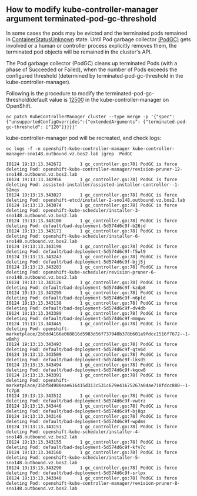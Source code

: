 ## How to modify kube-controller-manager argument terminated-pod-gc-threshold

In some cases the pods may be evicted and the terminated pods remained in [ContainerStatusUnknown](https://github.com/kubernetes/kubernetes/issues/105467) state. Until Pod garbage collector [(PodGC)]([https://kubernetes.io/docs/concepts/workloads/pods/pod-lifecycle/#pod-garbage-collection) gets involved or a human or controller process explicitly removes them, the terminated pod objects will be remained in the cluster's API.

The Pod garbage collector (PodGC) cleans up terminated Pods (with a phase of Succeeded or Failed), when the number of Pods exceeds the configured threshold (determined by terminated-pod-gc-threshold in the kube-controller-manager).

Following is the procedure to modify the terminated-pod-gc-threshold(default value is [12500](https://kubernetes.io/docs/reference/command-line-tools-reference/kube-controller-manager/) in the kube-controller-manager on OpenShift.

```
oc patch KubeControllerManager cluster --type merge -p '{"spec": {"unsupportedConfigOverrides":{"extendedArguments": {"terminated-pod-gc-threshold": ["120"]}}}}'
```

kube-controller-manager pod will be recreated, and check logs:

```
oc logs -f -n openshift-kube-controller-manager kube-controller-manager-sno148.outbound.vz.bos2.lab |grep  PodGC

I0124 19:13:13.342672       1 gc_controller.go:78] PodGC is force deleting Pod: openshift-kube-controller-manager/revision-pruner-12-sno148.outbound.vz.bos2.lab
I0124 19:13:13.342956       1 gc_controller.go:78] PodGC is force deleting Pod: assisted-installer/assisted-installer-controller--1-52mqs
I0124 19:13:13.343027       1 gc_controller.go:78] PodGC is force deleting Pod: openshift-etcd/installer-2-sno148.outbound.vz.bos2.lab
I0124 19:13:13.343074       1 gc_controller.go:78] PodGC is force deleting Pod: openshift-kube-scheduler/installer-3-sno148.outbound.vz.bos2.lab
I0124 19:13:13.343100       1 gc_controller.go:78] PodGC is force deleting Pod: default/bad-deployment-5d574d6c9f-b26jd
I0124 19:13:13.343171       1 gc_controller.go:78] PodGC is force deleting Pod: openshift-kube-scheduler/installer-6-sno148.outbound.vz.bos2.lab
I0124 19:13:13.343198       1 gc_controller.go:78] PodGC is force deleting Pod: default/bad-deployment-5d574d6c9f-f5wl9
I0124 19:13:13.343243       1 gc_controller.go:78] PodGC is force deleting Pod: default/bad-deployment-5d574d6c9f-bjj5j
I0124 19:13:13.343283       1 gc_controller.go:78] PodGC is force deleting Pod: openshift-kube-scheduler/revision-pruner-6-sno148.outbound.vz.bos2.lab
I0124 19:13:13.343126       1 gc_controller.go:78] PodGC is force deleting Pod: default/bad-deployment-5d574d6c9f-kzdp8
I0124 19:13:13.343299       1 gc_controller.go:78] PodGC is force deleting Pod: default/bad-deployment-5d574d6c9f-n6pld
I0124 19:13:13.343138       1 gc_controller.go:78] PodGC is force deleting Pod: default/bad-deployment-5d574d6c9f-dv4db
I0124 19:13:13.343389       1 gc_controller.go:78] PodGC is force deleting Pod: default/bad-deployment-5d574d6c9f-mmgwv
I0124 19:13:13.343445       1 gc_controller.go:78] PodGC is force deleting Pod: openshift-marketplace/2b0dd4166e068816d5983d56f737940b378b601a9fdcc1516f7672--1-w8mhj
I0124 19:13:13.343493       1 gc_controller.go:78] PodGC is force deleting Pod: default/bad-deployment-5d574d6c9f-qtv6d
I0124 19:13:13.343509       1 gc_controller.go:78] PodGC is force deleting Pod: default/bad-deployment-5d574d6c9f-lksd5
I0124 19:13:13.343494       1 gc_controller.go:78] PodGC is force deleting Pod: default/bad-deployment-5d574d6c9f-kqcw8
I0124 19:13:13.343391       1 gc_controller.go:78] PodGC is force deleting Pod: openshift-marketplace/35bf84980eae616415d313c531c679e41675267a04ae718fdcc880--1-fc7p8
I0124 19:13:13.343512       1 gc_controller.go:78] PodGC is force deleting Pod: default/bad-deployment-5d574d6c9f-vwtrz
I0124 19:13:13.343446       1 gc_controller.go:78] PodGC is force deleting Pod: default/bad-deployment-5d574d6c9f-bj8qz
I0124 19:13:13.343146       1 gc_controller.go:78] PodGC is force deleting Pod: default/bad-deployment-5d574d6c9f-wpdms
I0124 19:13:13.343151       1 gc_controller.go:78] PodGC is force deleting Pod: openshift-kube-scheduler/installer-4-sno148.outbound.vz.bos2.lab
I0124 19:13:13.343155       1 gc_controller.go:78] PodGC is force deleting Pod: default/bad-deployment-5d574d6c9f-kfv7c
I0124 19:13:13.343160       1 gc_controller.go:78] PodGC is force deleting Pod: openshift-kube-scheduler/installer-5-sno148.outbound.vz.bos2.lab
I0124 19:13:13.343290       1 gc_controller.go:78] PodGC is force deleting Pod: default/bad-deployment-5d574d6c9f-srlpx
I0124 19:13:13.343340       1 gc_controller.go:78] PodGC is force deleting Pod: openshift-kube-controller-manager/revision-pruner-8-sno148.outbound.vz.bos2.lab
```